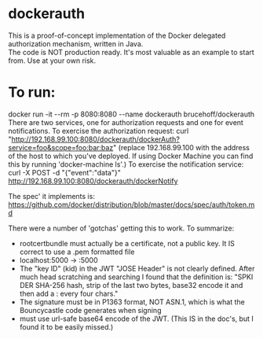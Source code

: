 # dockerauth
This is a proof-of-concept implementation of the Docker delegated authorization mechanism, written in Java.  
The code is NOT production ready.  It's most valuable as an example to start from.   Use at your own risk.  



# To run:
docker run -it --rm -p 8080:8080 --name dockerauth brucehoff/dockerauth
There are two services, one for authorization requests and one for event notifications. 
To exercise the authorization request:
curl "http://192.168.99.100:8080/dockerauth/dockerAuth?service=foo&scope=foo:bar:baz"
(replace 192.168.99.100 with the address of the host to which you've deployed.  If using Docker Machine 
you can find this by running 'docker-machine ls'.)
To exercise the notification service:
curl -X POST -d "{\"event\":\"data\"}" http://192.168.99.100:8080/dockerauth/dockerNotify


The spec' it implements is:
https://github.com/docker/distribution/blob/master/docs/spec/auth/token.md


There were a number of 'gotchas' getting this to work.  To summarize:
- rootcertbundle must actually be a certificate, not a public key.  It IS correct to use a .pem formatted file
- localhost:5000 -> :5000
- The "key ID" (kid) in the JWT "JOSE Header" is not clearly defined.  After much head scratching and searching I found that the definition is: "SPKI DER SHA-256 hash, strip of the last two bytes, base32 encode it and then add a : every four chars."
- The signature must be in P1363 format, NOT ASN.1, which is what the Bouncycastle code generates when signing
- must use url-safe base64 encode of the JWT.  (This IS in the doc's, but I found it to be easily missed.)

